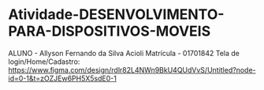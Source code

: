 # Atividade-DESENVOLVIMENTO-PARA-DISPOSITIVOS-MOVEIS
ALUNO - Allyson Fernando da Silva Acioli 
Matrícula - 01701842
Tela de login/Home/Cadastro: https://www.figma.com/design/rdlr82L4NWn9BkU4QUdVvS/Untitled?node-id=0-1&t=zOZJEw6PH5X5sdE0-1
